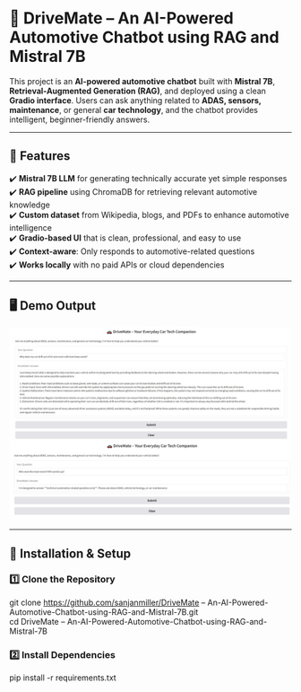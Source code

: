 # 🚗 DriveMate – An AI-Powered Automotive Chatbot using RAG and Mistral 7B  

This project is an **AI-powered automotive chatbot** built with **Mistral 7B**, **Retrieval-Augmented Generation (RAG)**, and deployed using a clean **Gradio interface**. Users can ask anything related to **ADAS, sensors, maintenance**, or general **car technology**, and the chatbot provides intelligent, beginner-friendly answers. 

---

## 📌 Features  
✔️ **Mistral 7B LLM** for generating technically accurate yet simple responses  
✔️ **RAG pipeline** using ChromaDB for retrieving relevant automotive knowledge  
✔️ **Custom dataset** from Wikipedia, blogs, and PDFs to enhance automotive intelligence  
✔️ **Gradio-based UI** that is clean, professional, and easy to use  
✔️ **Context-aware**: Only responds to automotive-related questions  
✔️ **Works locally** with no paid APIs or cloud dependencies  

---

## 🖥️ Demo Output  
<img src="https://raw.githubusercontent.com/sanjanmiller/DriveMate-An-AI-Powered-Automotive-Chatbot-using-RAG-and-Mistral-7B/refs/heads/main/Drivemate1.JPG" width="600">  
<img src="https://raw.githubusercontent.com/sanjanmiller/DriveMate-An-AI-Powered-Automotive-Chatbot-using-RAG-and-Mistral-7B/refs/heads/main/Drivemate2.JPG" width="600">  

---

## 🔧 **Installation & Setup**  

### **1️⃣ Clone the Repository**  
git clone https://github.com/sanjanmiller/DriveMate – An-AI-Powered-Automotive-Chatbot-using-RAG-and-Mistral-7B.git  
cd DriveMate – An-AI-Powered-Automotive-Chatbot-using-RAG-and-Mistral-7B

### **2️⃣ Install Dependencies**  
pip install -r requirements.txt  

